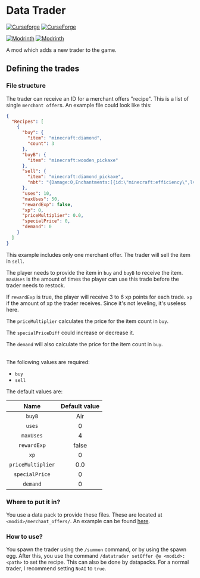 # Data Trader

[![Curseforge](http://cf.way2muchnoise.eu/versions/For%20MC_650573_all.svg)](https://www.curseforge.com/minecraft/mc-mods/data-trader)
[![CurseForge](http://cf.way2muchnoise.eu/full_650573_downloads.svg)](https://www.curseforge.com/minecraft/mc-mods/data-trader)

[![Modrinth](https://img.shields.io/modrinth/game-versions/No1xZeN1?color=00AF5C&label=modrinth&logo=modrinth)](https://modrinth.com/mod/data-trader)
[![Modrinth](https://img.shields.io/modrinth/dt/No1xZeN1?color=00AF5C&logo=modrinth)](https://modrinth.com/mod/data-trader)

A mod which adds a new trader to the game.

## Defining the trades
### File structure
The trader can receive an ID for a merchant offers "recipe". This is a list of single `merchant offer`s. An example
file could look like this:

```json
{
  "Recipes": [
    {
      "buy": {
        "item": "minecraft:diamond",
        "count": 3
      },
      "buyB": {
        "item": "minecraft:wooden_pickaxe"
      },
      "sell": {
        "item": "minecraft:diamond_pickaxe",
        "nbt": "{Damage:0,Enchantments:[{id:\"minecraft:efficiency\",lvl:2},{id:\"minecraft:unbreaking\", lvl:10}]}"
      },
      "uses": 10,
      "maxUses": 50,
      "rewardExp": false,
      "xp": 0,
      "priceMultiplier": 0.0,
      "specialPrice": 0,
      "demand": 0
    }
  ]
}
```

This example includes only one merchant offer. The trader will sell the item in `sell`.

The player needs to provide the item in `buy` and `buyB` to receive the item.
`maxUses` is the amount of times the player can use this trade before the trader needs to restock.

If `rewardExp` is true, the player will receive 3 to 6 xp points for each trade.
`xp` if the amount of xp the trader receives. Since it's not leveling, it's useless here.

The `priceMultiplier` calculates the price for the item count in `buy`.

The `specialPriceDiff` could increase or decrease it.

The `demand` will also calculate the price for the item count in `buy`.

<br>
The following values are required:

- `buy`
- `sell`

The default values are:

|        Name         |  Default value  |
|:-------------------:|:---------------:|
|       `buyB`        |       Air       |
|       `uses`        |        0        |
|      `maxUses`      |        4        |
|     `rewardExp`     |      false      |
|        `xp`         |        0        |
|  `priceMultiplier`  |       0.0       |
|   `specialPrice`    |        0        |
|      `demand`       |        0        |

### Where to put it in?
You use a data pack to provide these files. These are located at `<modid>/merchant_offers/`. An example can be found
[here](src/main/resources/data/datatrader/merchant_offers/).

### How to use?
You spawn the trader using the `/summon` command, or by using the spawn egg. After this, you use the command
`/datatrader setOffer @e <modid>:<path>` to set the recipe. This can also be done by datapacks.
For a normal trader, I recommend setting `NoAI` to `true`.
